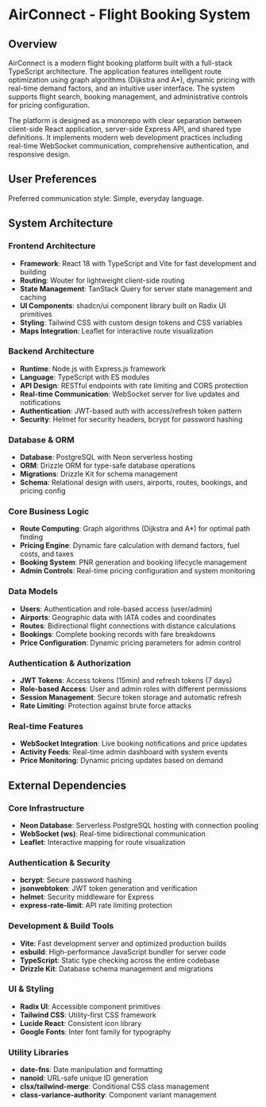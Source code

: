 # AirConnect - Flight Booking System

## Overview

AirConnect is a modern flight booking platform built with a full-stack TypeScript architecture. The application features intelligent route optimization using graph algorithms (Dijkstra and A*), dynamic pricing with real-time demand factors, and an intuitive user interface. The system supports flight search, booking management, and administrative controls for pricing configuration.

The platform is designed as a monorepo with clear separation between client-side React application, server-side Express API, and shared type definitions. It implements modern web development practices including real-time WebSocket communication, comprehensive authentication, and responsive design.

## User Preferences

Preferred communication style: Simple, everyday language.

## System Architecture

### Frontend Architecture
- **Framework**: React 18 with TypeScript and Vite for fast development and building
- **Routing**: Wouter for lightweight client-side routing
- **State Management**: TanStack Query for server state management and caching
- **UI Components**: shadcn/ui component library built on Radix UI primitives
- **Styling**: Tailwind CSS with custom design tokens and CSS variables
- **Maps Integration**: Leaflet for interactive route visualization

### Backend Architecture
- **Runtime**: Node.js with Express.js framework
- **Language**: TypeScript with ES modules
- **API Design**: RESTful endpoints with rate limiting and CORS protection
- **Real-time Communication**: WebSocket server for live updates and notifications
- **Authentication**: JWT-based auth with access/refresh token pattern
- **Security**: Helmet for security headers, bcrypt for password hashing

### Database & ORM
- **Database**: PostgreSQL with Neon serverless hosting
- **ORM**: Drizzle ORM for type-safe database operations
- **Migrations**: Drizzle Kit for schema management
- **Schema**: Relational design with users, airports, routes, bookings, and pricing config

### Core Business Logic
- **Route Computing**: Graph algorithms (Dijkstra and A*) for optimal path finding
- **Pricing Engine**: Dynamic fare calculation with demand factors, fuel costs, and taxes
- **Booking System**: PNR generation and booking lifecycle management
- **Admin Controls**: Real-time pricing configuration and system monitoring

### Data Models
- **Users**: Authentication and role-based access (user/admin)
- **Airports**: Geographic data with IATA codes and coordinates
- **Routes**: Bidirectional flight connections with distance calculations
- **Bookings**: Complete booking records with fare breakdowns
- **Price Configuration**: Dynamic pricing parameters for admin control

### Authentication & Authorization
- **JWT Tokens**: Access tokens (15min) and refresh tokens (7 days)
- **Role-based Access**: User and admin roles with different permissions
- **Session Management**: Secure token storage and automatic refresh
- **Rate Limiting**: Protection against brute force attacks

### Real-time Features
- **WebSocket Integration**: Live booking notifications and price updates
- **Activity Feeds**: Real-time admin dashboard with system events
- **Price Monitoring**: Dynamic pricing updates based on demand

## External Dependencies

### Core Infrastructure
- **Neon Database**: Serverless PostgreSQL hosting with connection pooling
- **WebSocket (ws)**: Real-time bidirectional communication
- **Leaflet**: Interactive mapping for route visualization

### Authentication & Security
- **bcrypt**: Secure password hashing
- **jsonwebtoken**: JWT token generation and verification
- **helmet**: Security middleware for Express
- **express-rate-limit**: API rate limiting protection

### Development & Build Tools
- **Vite**: Fast development server and optimized production builds
- **esbuild**: High-performance JavaScript bundler for server code
- **TypeScript**: Static type checking across the entire codebase
- **Drizzle Kit**: Database schema management and migrations

### UI & Styling
- **Radix UI**: Accessible component primitives
- **Tailwind CSS**: Utility-first CSS framework
- **Lucide React**: Consistent icon library
- **Google Fonts**: Inter font family for typography

### Utility Libraries
- **date-fns**: Date manipulation and formatting
- **nanoid**: URL-safe unique ID generation
- **clsx/tailwind-merge**: Conditional CSS class management
- **class-variance-authority**: Component variant management